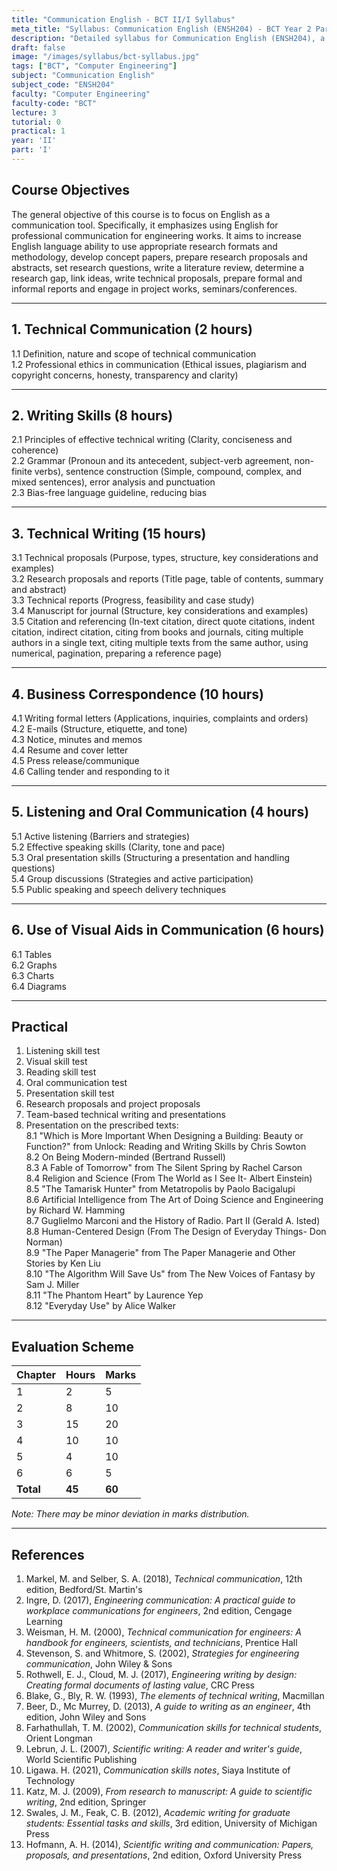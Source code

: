 ```yaml
---
title: "Communication English - BCT II/I Syllabus"
meta_title: "Syllabus: Communication English (ENSH204) - BCT Year 2 Part 1 | IOE Notes"
description: "Detailed syllabus for Communication English (ENSH204), a second year, first part subject in the IOE BCT (Bachelor of Computer Engineering) program. Covers technical communication, writing skills, business correspondence, and presentation techniques."
draft: false
image: "/images/syllabus/bct-syllabus.jpg"
tags: ["BCT", "Computer Engineering"]
subject: "Communication English"
subject_code: "ENSH204"
faculty: "Computer Engineering"
faculty-code: "BCT"
lecture: 3
tutorial: 0
practical: 1
year: 'II'
part: 'I'
---
```



## Course Objectives

The general objective of this course is to focus on English as a communication tool. Specifically, it emphasizes using English for professional communication for engineering works. It aims to increase English language ability to use appropriate research formats and methodology, develop concept papers, prepare research proposals and abstracts, set research questions, write a literature review, determine a research gap, link ideas, write technical proposals, prepare formal and informal reports and engage in project works, seminars/conferences.

---

## 1. Technical Communication (2 hours)

1.1 Definition, nature and scope of technical communication  
1.2 Professional ethics in communication (Ethical issues, plagiarism and copyright concerns, honesty, transparency and clarity)  

---

## 2. Writing Skills (8 hours)

2.1 Principles of effective technical writing (Clarity, conciseness and coherence)  
2.2 Grammar (Pronoun and its antecedent, subject-verb agreement, non-finite verbs), sentence construction (Simple, compound, complex, and mixed sentences), error analysis and punctuation  
2.3 Bias-free language guideline, reducing bias  

---

## 3. Technical Writing (15 hours)

3.1 Technical proposals (Purpose, types, structure, key considerations and examples)  
3.2 Research proposals and reports (Title page, table of contents, summary and abstract)  
3.3 Technical reports (Progress, feasibility and case study)  
3.4 Manuscript for journal (Structure, key considerations and examples)  
3.5 Citation and referencing (In-text citation, direct quote citations, indent citation, indirect citation, citing from books and journals, citing multiple authors in a single text, citing multiple texts from the same author, using numerical, pagination, preparing a reference page)  

---

## 4. Business Correspondence (10 hours)

4.1 Writing formal letters (Applications, inquiries, complaints and orders)  
4.2 E-mails (Structure, etiquette, and tone)  
4.3 Notice, minutes and memos  
4.4 Resume and cover letter  
4.5 Press release/communique  
4.6 Calling tender and responding to it  

---

## 5. Listening and Oral Communication (4 hours)

5.1 Active listening (Barriers and strategies)  
5.2 Effective speaking skills (Clarity, tone and pace)  
5.3 Oral presentation skills (Structuring a presentation and handling questions)  
5.4 Group discussions (Strategies and active participation)  
5.5 Public speaking and speech delivery techniques  

---

## 6. Use of Visual Aids in Communication (6 hours)

6.1 Tables  
6.2 Graphs  
6.3 Charts  
6.4 Diagrams  

---

## Practical

1. Listening skill test  
2. Visual skill test  
3. Reading skill test  
4. Oral communication test  
5. Presentation skill test  
6. Research proposals and project proposals  
7. Team-based technical writing and presentations  
8. Presentation on the prescribed texts:  
   8.1 "Which is More Important When Designing a Building: Beauty or Function?" from Unlock: Reading and Writing Skills by Chris Sowton  
   8.2 On Being Modern-minded (Bertrand Russell)  
   8.3 A Fable of Tomorrow" from The Silent Spring by Rachel Carson  
   8.4 Religion and Science (From The World as I See It- Albert Einstein)  
   8.5 "The Tamarisk Hunter" from Metatropolis by Paolo Bacigalupi  
   8.6 Artificial Intelligence from The Art of Doing Science and Engineering by Richard W. Hamming  
   8.7 Guglielmo Marconi and the History of Radio. Part II (Gerald A. Isted)  
   8.8 Human-Centered Design (From The Design of Everyday Things- Don Norman)  
   8.9 "The Paper Managerie" from The Paper Managerie and Other Stories by Ken Liu  
   8.10 "The Algorithm Will Save Us" from The New Voices of Fantasy by Sam J. Miller  
   8.11 "The Phantom Heart" by Laurence Yep  
   8.12 "Everyday Use" by Alice Walker  

---

## Evaluation Scheme

| Chapter | Hours | Marks |
|---------|-------|-------|
| 1 | 2 | 5 |
| 2 | 8 | 10 |
| 3 | 15 | 20 |
| 4 | 10 | 10 |
| 5 | 4 | 10 |
| 6 | 6 | 5 |
| **Total** | **45** | **60** |

*Note: There may be minor deviation in marks distribution.*

---

## References

1. Markel, M. and Selber, S. A. (2018), *Technical communication*, 12th edition, Bedford/St. Martin's  
2. Ingre, D. (2017), *Engineering communication: A practical guide to workplace communications for engineers*, 2nd edition, Cengage Learning  
3. Weisman, H. M. (2000), *Technical communication for engineers: A handbook for engineers, scientists, and technicians*, Prentice Hall  
4. Stevenson, S. and Whitmore, S. (2002), *Strategies for engineering communication*, John Wiley & Sons  
5. Rothwell, E. J., Cloud, M. J. (2017), *Engineering writing by design: Creating formal documents of lasting value*, CRC Press  
6. Blake, G., Bly, R. W. (1993), *The elements of technical writing*, Macmillan  
7. Beer, D., Mc Murrey, D. (2013), *A guide to writing as an engineer*, 4th edition, John Wiley and Sons  
8. Farhathullah, T. M. (2002), *Communication skills for technical students*, Orient Longman  
9. Lebrun, J. L. (2007), *Scientific writing: A reader and writer's guide*, World Scientific Publishing  
10. Ligawa. H. (2021), *Communication skills notes*, Siaya Institute of Technology  
11. Katz, M. J. (2009), *From research to manuscript: A guide to scientific writing*, 2nd edition, Springer  
12. Swales, J. M., Feak, C. B. (2012), *Academic writing for graduate students: Essential tasks and skills*, 3rd edition, University of Michigan Press  
13. Hofmann, A. H. (2014), *Scientific writing and communication: Papers, proposals, and presentations*, 2nd edition, Oxford University Press